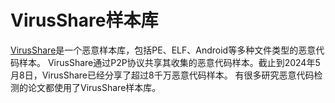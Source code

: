 # VirusShare样本库
[VirusShare](https://virusshare.com/)是一个恶意样本库，包括PE、ELF、Android等多种文件类型的恶意代码样本。
VirusShare通过P2P协议共享其收集的恶意代码样本。截止到2024年5月8日，VirusShare已经分享了超过8千万恶意代码样本。
有很多研究恶意代码检测的论文都使用了VirusShare样本库。
